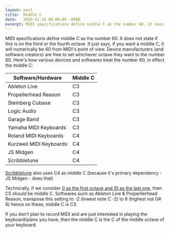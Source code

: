 ```yaml
---
layout: post
title:  Middle C
date:   2016-11-14 00:00:00 -0800
excerpt: MIDI specifications define middle C as the number 60. It does not state if this is on the third or the fourth octave. It just says, if you want a middle C, it will numerically be 60 from MIDI's point of view.
---
```

MIDI specifications define middle C as the number 60. It does not state if this is on the third or the fourth octave. It just says, if you want a middle C, it will numerically be 60 from MIDI's point of view. Device manufacturers (and software creators) are free to set whichever octave they want to the number 60. Here's how various devices and softwares treat the number 60, in effect the middle C:

| Software/Hardware       | Middle C |
|-------------------------|----------|
| Ableton Live            | C3       |
| Propellerhead Reason    | C3       |
| Steinberg Cubase        | C3       |
| Logic Audio             | C3       |
| Garage Band             | C3       |
| Yamaha MIDI Keyboards   | C3       |
| Roland MIDI Keyboards   | C4       |
| Kurzweil MIDI Keyboards | C4       |
| JS Midgen               | C4       |
| Scribbletune            | C4       |


[Scribbletune](https://www.scribbletune.com) also uses C4 as middle C (because it's primary dependency - JS Midgen - does that)

Technically, if we consider [0 as the first octave and 10 as the last one](http://www.electronics.dit.ie/staff/tscarff/Music_technology/midi/midi_note_numbers_for_octaves.htm), then C5 should be middle C. Softwares such as Ableton Live & Properllerhead Reason, transpose this setting to -2 (lowest note C -2) to 8 (highest not G# 8) hence on these, middle C is C3.

If you don't plan to record MIDI and are just interested in playing the keyboard/piano you have, then the middle C is the C of the middle octave of your keyboard.